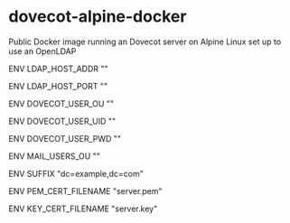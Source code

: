 # dovecot-alpine-docker
Public Docker image running an Dovecot server on Alpine Linux set up to use an OpenLDAP


ENV LDAP_HOST_ADDR ""

ENV LDAP_HOST_PORT ""

ENV DOVECOT_USER_OU ""

ENV DOVECOT_USER_UID ""

ENV DOVECOT_USER_PWD ""

ENV MAIL_USERS_OU ""

ENV SUFFIX "dc=example,dc=com"

ENV PEM_CERT_FILENAME "server.pem"

ENV KEY_CERT_FILENAME "server.key"
